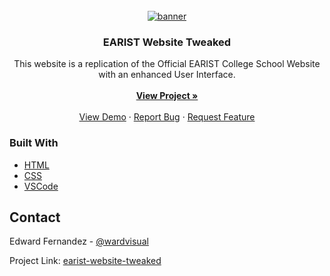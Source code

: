 <div id="top"></div>

<!-- PROJECT LOGO -->
<br />
<div align="center">
  <a href="https://github.com/wardvisual/earist-website-tweaked">
    <img src="./assets/content/readme-banner.png" alt="banner">
  </a>
  <h3 align="center">EARIST Website Tweaked</h3>

  <p align="center">
This website is a replication of the Official EARIST College School Website with an enhanced User Interface.
    <br />
    <br />
    <a href="https://github.com/wardvisual/earist-website-tweaked"><strong>View Project »</strong></a>
    <br />    
    <br />
    <a href="https://github.com/wardvisual/earist-website-tweaked">View Demo</a>
    ·
    <a href="https://github.com/wardvisual/earist-website-tweaked/issues">Report Bug</a>
    ·
    <a href="https://github.com/wardvisual/earist-website-tweaked/issues">Request Feature</a>
  </p>
</div>

### Built With

- [HTML]()
- [CSS]()
- [VSCode]()

<!-- CONTACT -->

## Contact

Edward Fernandez - [@wardvisual](https://twitter.com/wardvisual)

Project Link: [earist-website-tweaked](https://github.com/wardvisual/earist-website-tweaked)
